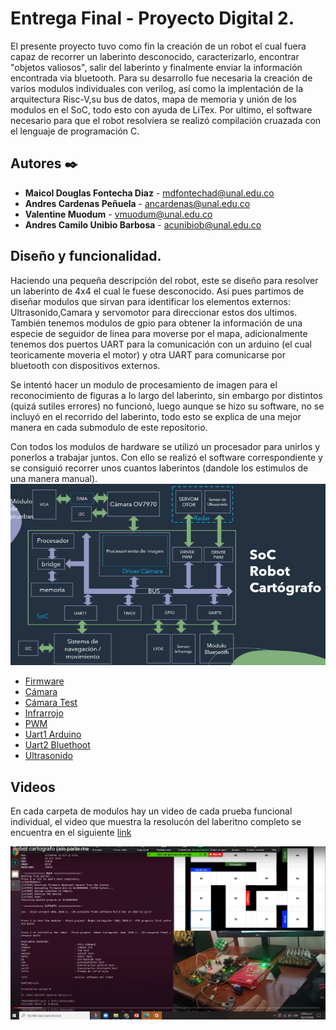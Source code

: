 # Entrega Final - Proyecto Digital 2.

El presente proyecto tuvo como fin la creación de un robot el cual fuera capaz de recorrer un laberinto desconocido, caracterizarlo, encontrar "objetos valiosos", salir del laberinto y finalmente enviar la información encontrada via bluetooth. Para su desarrollo fue necesaria la creación de varios modulos individuales con verilog, así como la implentación de la arquitectura Risc-V,su bus de datos, mapa de memoria y unión de los modulos en el SoC, todo esto con ayuda de LiTex. Por ultimo, el software necesario para que el robot resolviera se realizó compilación cruazada con el lenguaje de programación C.


## Autores ✒️

* **Maicol Douglas Fontecha Diaz** - mdfontechad@unal.edu.co
* **Andres Cardenas Peñuela** - ancardenas@unal.edu.co
* **Valentine Muodum** - vmuodum@unal.edu.co
* **Andres Camilo Unibio Barbosa** - acunibiob@unal.edu.co

## Diseño y funcionalidad.
Haciendo una pequeña descripción del robot, este se diseño para resolver un laberinto de 4x4 el cual le fuese desconocido. Así pues partimos de diseñar modulos que sirvan para identificar los elementos externos: Ultrasonido,Camara y servomotor para direccionar estos dos ultimos. También tenemos modulos de gpio para obtener la información de una especie de seguidor de linea para moverse por el mapa, adicionalmente tenemos dos puertos UART para la comunicación con un arduino (el cual teoricamente moveria el motor) y otra UART para comunicarse por bluetooth con dispositivos externos.

Se intentó hacer un modulo de procesamiento de imagen para el reconocimiento de figuras a lo largo del laberinto, sin embargo por distintos (quizá sutiles errores) no funcionó, luego aunque se hizo su software, no se incluyó en el recorrido del laberinto, todo esto se explica de una mejor manera en cada submodulo de este repositorio.

Con todos los modulos de hardware se utilizó un procesador para unirlos y ponerlos a trabajar juntos. Con ello se realizó el software correspondiente y se consiguió recorrer unos cuantos laberintos (dandole los estimulos de una manera manual).
![](/Captura%20de%20pantalla%20de%202020-12-16%2019-34-48.png)

* [Firmware](https://github.com/unal-edigital2/w07_entrega-_final-grupo02/blob/main/Firmware)
* [Cámara](https://github.com/unal-edigital2/w07_entrega-_final-grupo02/tree/main/Hardware/Modulos/camara/Procesamiento)
* [Cámara Test](https://github.com/unal-edigital2/w07_entrega-_final-grupo02/tree/main/Hardware/Modulos/camara/PruebaFuncional_vga)
* [Infrarrojo](https://github.com/unal-edigital2/w07_entrega-_final-grupo02/tree/main/Hardware/Modulos/infrarojos)
* [PWM](https://github.com/unal-edigital2/w07_entrega-_final-grupo02/tree/main/Hardware/Modulos/servomotor)
* [Uart1 Arduino](https://github.com/unal-edigital2/w07_entrega-_final-grupo02/tree/main/Hardware/Modulos/uart1_Arduino)
* [Uart2 Bluethoot](https://github.com/unal-edigital2/w07_entrega-_final-grupo02/tree/main/Hardware/Modulos/uart2_bluetooth)
* [Ultrasonido](https://github.com/unal-edigital2/w07_entrega-_final-grupo02/tree/main/Hardware/Modulos/ultrasonido)


## Videos  
En cada carpeta de modulos hay un video de cada prueba funcional individual, el video que muestra la resolucón del laberitno completo se encuentra en el siguiente [link](https://www.youtube.com/watch?v=Pdu0hr4bE8M&feature=youtu.be&ab_channel=Maicolfontecha)

[![Watch the video](/video.png)](https://www.youtube.com/watch?v=Pdu0hr4bE8M&feature=youtu.be&ab_channel=Maicolfontecha)

